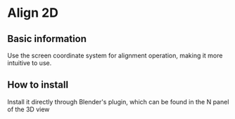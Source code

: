 # Align 2D
## Basic information
Use the screen coordinate system for alignment operation, making it more intuitive to use.
## How to install
Install it directly through Blender's plugin, which can be found in the N panel of the 3D view
